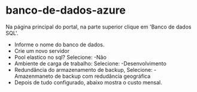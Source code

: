 # banco-de-dados-azure

Na página principal do portal, na parte superior clique em 'Banco de dados SQL'.
 * Informe o nome do banco de dados.
 * Crie um novo servidor
 * Pool elastico no sql? Selecione: -Não
 * Ambiente de carga de trabalho: Selecione: -Desenvolvimento
 * Redundância do armazenamento de backup, Selecione: - Amazenmaneto de backup com redudância geográfica
 * Depois de tudo configurado, abaixo mostra o custo mensal.
